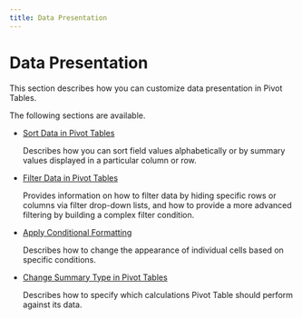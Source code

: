 ```yaml
---
title: Data Presentation
---
```

# Data Presentation
This section describes how you can customize data presentation in Pivot Tables.

The following sections are available.
* [Sort Data in Pivot Tables](../../../interface-elements-for-desktop/articles/pivot-table/data-presentation/sort-data-in-pivot-tables.md)
	
	Describes how you can sort field values alphabetically or by summary values displayed in a particular column or row.
* [Filter Data in Pivot Tables](../../../interface-elements-for-desktop/articles/pivot-table/data-presentation/filter-data-in-pivot-tables.md)
	
	Provides information on how to filter data by hiding specific rows or columns via filter drop-down lists, and how to provide a more advanced filtering by building a complex filter condition.
* [Apply Conditional Formatting](../../../interface-elements-for-desktop/articles/pivot-table/data-presentation/apply-conditional-formatting.md)
	
	Describes how to change the appearance of individual cells based on specific conditions.
* [Change Summary Type in Pivot Tables](../../../interface-elements-for-desktop/articles/pivot-table/data-presentation/change-summary-type-in-pivot-tables.md)
	
	Describes how to specify which calculations Pivot Table should perform against its data.